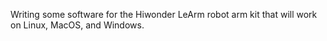 Writing some software for the Hiwonder LeArm robot arm kit that will work on Linux, MacOS, and Windows.
